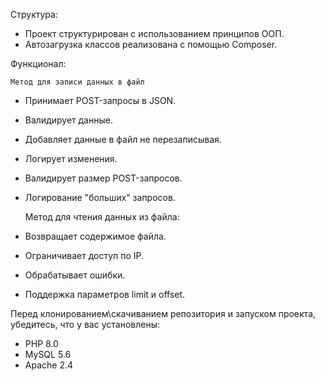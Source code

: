 Структура:
- Проект структурирован с использованием принципов ООП.
- Автозагрузка классов реализована с помощью Composer.

Функционал:
    
    Метод для записи данных в файл
- Принимает POST-запросы в JSON.
- Валидирует данные.
- Добавляет данные в файл не перезаписывая.
- Логирует изменения.
- Валидирует размер POST-запросов.
- Логирование "больших" запросов.


    Метод для чтения данных из файла:
- Возвращает содержимое файла.
- Ограничивает доступ по IP.
- Обрабатывает ошибки.
- Поддержка параметров limit и offset.

Перед клонированием\скачиванием репозитория и запуском проекта, убедитесь, что у вас установлены:
- PHP 8.0
- MySQL 5.6
- Apache 2.4